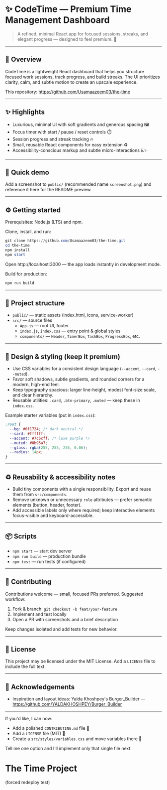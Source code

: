 # ✨ CodeTime — Premium Time Management Dashboard

> A refined, minimal React app for focused sessions, streaks, and elegant progress — designed to feel premium. 💎

---

## 🚀 Overview

CodeTime is a lightweight React dashboard that helps you structure focused work sessions, track progress, and build streaks. The UI prioritizes clarity, calm, and subtle motion to create an upscale experience.

This repository: https://github.com/Usamaazeem03/the-time

---

## ✨ Highlights

- Luxurious, minimal UI with soft gradients and generous spacing 🖼️
- Focus timer with start / pause / reset controls ⏱️
- Session progress and streak tracking 🔥
- Small, reusable React components for easy extension ♻️
- Accessibility-conscious markup and subtle micro-interactions ♿️✨

---

## 🎯 Quick demo

Add a screenshot to `public/` (recommended name `screenshot.png`) and reference it here for the README preview.

---

## ⚙️ Getting started

Prerequisites: Node.js (LTS) and npm.

Clone, install, and run:

```powershell
git clone https://github.com/Usamaazeem03/the-time.git
cd the-time
npm install
npm start
```

Open http://localhost:3000 — the app loads instantly in development mode.

Build for production:

```powershell
npm run build
```

---

## 🧭 Project structure

- `public/` — static assets (index.html, icons, service-worker)
- `src/` — source files
  - `App.js` — root UI, footer
  - `index.js`, `index.css` — entry point & global styles
  - `components/` — `Header`, `TimerBox`, `TaskBox`, `ProgressBox`, etc.

---

## 🎨 Design & styling (keep it premium)

- Use CSS variables for a consistent design language (`--accent`, `--card`, `--muted`).
- Favor soft shadows, subtle gradients, and rounded corners for a modern, high-end feel.
- Keep typography spacious: larger line-height, modest font-size scale, and clear hierarchy.
- Reusable utilities: `.card`, `.btn-primary`, `.muted` — keep these in `index.css`.

Example starter variables (put in `index.css`):

```css
:root {
  --bg: #0f1724; /* dark neutral */
  --card: #ffffff;
  --accent: #7c5cff; /* luxe purple */
  --muted: #8b95a7;
  --glass: rgba(255, 255, 255, 0.06);
  --radius: 14px;
}
```

---

## ♻️ Reusability & accessibility notes

- Build tiny components with a single responsibility. Export and reuse them from `src/components`.
- Remove unknown or unnecessary `role` attributes — prefer semantic elements (button, header, footer).
- Add accessible labels only where required; keep interactive elements focus-visible and keyboard-accessible.

---

## 📦 Scripts

- `npm start` — start dev server
- `npm run build` — production bundle
- `npm test` — run tests (if configured)

---

## 🤝 Contributing

Contributions welcome — small, focused PRs preferred. Suggested workflow:

1. Fork & branch: `git checkout -b feat/your-feature`
2. Implement and test locally
3. Open a PR with screenshots and a brief description

Keep changes isolated and add tests for new behavior.

---

## 📜 License

This project may be licensed under the MIT License. Add a `LICENSE` file to include the full text.

---

## 🙏 Acknowledgements

- Inspiration and layout ideas: Yalda Khoshpey's Burger_Builder — https://github.com/YALDAKHOSHPEY/Burger_Builder

---

If you'd like, I can now:

- Add a polished `CONTRIBUTING.md` file 💼
- Add a `LICENSE` file (MIT) 📜
- Create a `src/styles/variables.css` and move variables there 🎨

Tell me one option and I'll implement only that single file next.

# The Time Project

(forced redeploy test)
